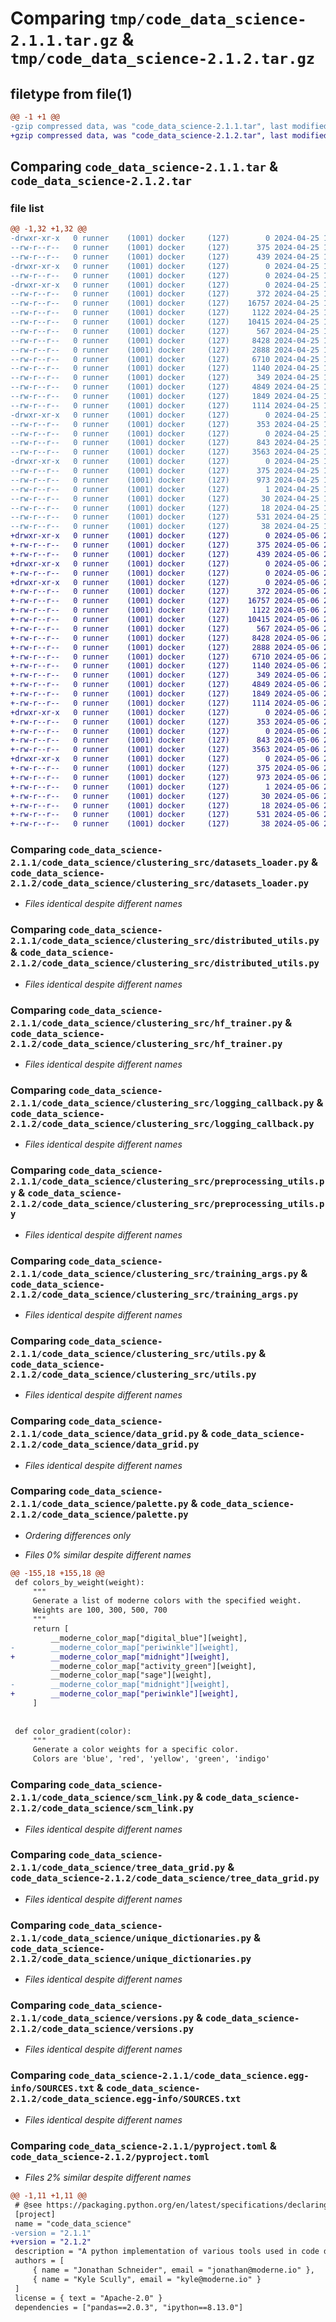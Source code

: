 # Comparing `tmp/code_data_science-2.1.1.tar.gz` & `tmp/code_data_science-2.1.2.tar.gz`

## filetype from file(1)

```diff
@@ -1 +1 @@
-gzip compressed data, was "code_data_science-2.1.1.tar", last modified: Thu Apr 25 16:13:34 2024, max compression
+gzip compressed data, was "code_data_science-2.1.2.tar", last modified: Mon May  6 21:38:31 2024, max compression
```

## Comparing `code_data_science-2.1.1.tar` & `code_data_science-2.1.2.tar`

### file list

```diff
@@ -1,32 +1,32 @@
-drwxr-xr-x   0 runner    (1001) docker     (127)        0 2024-04-25 16:13:34.280465 code_data_science-2.1.1/
--rw-r--r--   0 runner    (1001) docker     (127)      375 2024-04-25 16:13:34.280465 code_data_science-2.1.1/PKG-INFO
--rw-r--r--   0 runner    (1001) docker     (127)      439 2024-04-25 16:13:22.000000 code_data_science-2.1.1/README.rst
-drwxr-xr-x   0 runner    (1001) docker     (127)        0 2024-04-25 16:13:34.276465 code_data_science-2.1.1/code_data_science/
--rw-r--r--   0 runner    (1001) docker     (127)        0 2024-04-25 16:13:22.000000 code_data_science-2.1.1/code_data_science/__init__.py
-drwxr-xr-x   0 runner    (1001) docker     (127)        0 2024-04-25 16:13:34.280465 code_data_science-2.1.1/code_data_science/clustering_src/
--rw-r--r--   0 runner    (1001) docker     (127)      372 2024-04-25 16:13:22.000000 code_data_science-2.1.1/code_data_science/clustering_src/constants.py
--rw-r--r--   0 runner    (1001) docker     (127)    16757 2024-04-25 16:13:22.000000 code_data_science-2.1.1/code_data_science/clustering_src/datasets_loader.py
--rw-r--r--   0 runner    (1001) docker     (127)     1122 2024-04-25 16:13:22.000000 code_data_science-2.1.1/code_data_science/clustering_src/distributed_utils.py
--rw-r--r--   0 runner    (1001) docker     (127)    10415 2024-04-25 16:13:22.000000 code_data_science-2.1.1/code_data_science/clustering_src/hf_trainer.py
--rw-r--r--   0 runner    (1001) docker     (127)      567 2024-04-25 16:13:22.000000 code_data_science-2.1.1/code_data_science/clustering_src/logging_callback.py
--rw-r--r--   0 runner    (1001) docker     (127)     8428 2024-04-25 16:13:22.000000 code_data_science-2.1.1/code_data_science/clustering_src/preprocessing_utils.py
--rw-r--r--   0 runner    (1001) docker     (127)     2888 2024-04-25 16:13:22.000000 code_data_science-2.1.1/code_data_science/clustering_src/training_args.py
--rw-r--r--   0 runner    (1001) docker     (127)     6710 2024-04-25 16:13:22.000000 code_data_science-2.1.1/code_data_science/clustering_src/utils.py
--rw-r--r--   0 runner    (1001) docker     (127)     1140 2024-04-25 16:13:22.000000 code_data_science-2.1.1/code_data_science/data_grid.py
--rw-r--r--   0 runner    (1001) docker     (127)      349 2024-04-25 16:13:22.000000 code_data_science-2.1.1/code_data_science/data_table.py
--rw-r--r--   0 runner    (1001) docker     (127)     4849 2024-04-25 16:13:22.000000 code_data_science-2.1.1/code_data_science/palette.py
--rw-r--r--   0 runner    (1001) docker     (127)     1849 2024-04-25 16:13:22.000000 code_data_science-2.1.1/code_data_science/scm_link.py
--rw-r--r--   0 runner    (1001) docker     (127)     1114 2024-04-25 16:13:22.000000 code_data_science-2.1.1/code_data_science/tree_data_grid.py
-drwxr-xr-x   0 runner    (1001) docker     (127)        0 2024-04-25 16:13:34.280465 code_data_science-2.1.1/code_data_science/types/
--rw-r--r--   0 runner    (1001) docker     (127)      353 2024-04-25 16:13:22.000000 code_data_science-2.1.1/code_data_science/types/notebook_parameter_types.py
--rw-r--r--   0 runner    (1001) docker     (127)        0 2024-04-25 16:13:22.000000 code_data_science-2.1.1/code_data_science/types/py.typed
--rw-r--r--   0 runner    (1001) docker     (127)      843 2024-04-25 16:13:22.000000 code_data_science-2.1.1/code_data_science/unique_dictionaries.py
--rw-r--r--   0 runner    (1001) docker     (127)     3563 2024-04-25 16:13:22.000000 code_data_science-2.1.1/code_data_science/versions.py
-drwxr-xr-x   0 runner    (1001) docker     (127)        0 2024-04-25 16:13:34.280465 code_data_science-2.1.1/code_data_science.egg-info/
--rw-r--r--   0 runner    (1001) docker     (127)      375 2024-04-25 16:13:34.000000 code_data_science-2.1.1/code_data_science.egg-info/PKG-INFO
--rw-r--r--   0 runner    (1001) docker     (127)      973 2024-04-25 16:13:34.000000 code_data_science-2.1.1/code_data_science.egg-info/SOURCES.txt
--rw-r--r--   0 runner    (1001) docker     (127)        1 2024-04-25 16:13:34.000000 code_data_science-2.1.1/code_data_science.egg-info/dependency_links.txt
--rw-r--r--   0 runner    (1001) docker     (127)       30 2024-04-25 16:13:34.000000 code_data_science-2.1.1/code_data_science.egg-info/requires.txt
--rw-r--r--   0 runner    (1001) docker     (127)       18 2024-04-25 16:13:34.000000 code_data_science-2.1.1/code_data_science.egg-info/top_level.txt
--rw-r--r--   0 runner    (1001) docker     (127)      531 2024-04-25 16:13:22.000000 code_data_science-2.1.1/pyproject.toml
--rw-r--r--   0 runner    (1001) docker     (127)       38 2024-04-25 16:13:34.280465 code_data_science-2.1.1/setup.cfg
+drwxr-xr-x   0 runner    (1001) docker     (127)        0 2024-05-06 21:38:31.289487 code_data_science-2.1.2/
+-rw-r--r--   0 runner    (1001) docker     (127)      375 2024-05-06 21:38:31.289487 code_data_science-2.1.2/PKG-INFO
+-rw-r--r--   0 runner    (1001) docker     (127)      439 2024-05-06 21:38:20.000000 code_data_science-2.1.2/README.rst
+drwxr-xr-x   0 runner    (1001) docker     (127)        0 2024-05-06 21:38:31.285488 code_data_science-2.1.2/code_data_science/
+-rw-r--r--   0 runner    (1001) docker     (127)        0 2024-05-06 21:38:20.000000 code_data_science-2.1.2/code_data_science/__init__.py
+drwxr-xr-x   0 runner    (1001) docker     (127)        0 2024-05-06 21:38:31.289487 code_data_science-2.1.2/code_data_science/clustering_src/
+-rw-r--r--   0 runner    (1001) docker     (127)      372 2024-05-06 21:38:20.000000 code_data_science-2.1.2/code_data_science/clustering_src/constants.py
+-rw-r--r--   0 runner    (1001) docker     (127)    16757 2024-05-06 21:38:20.000000 code_data_science-2.1.2/code_data_science/clustering_src/datasets_loader.py
+-rw-r--r--   0 runner    (1001) docker     (127)     1122 2024-05-06 21:38:20.000000 code_data_science-2.1.2/code_data_science/clustering_src/distributed_utils.py
+-rw-r--r--   0 runner    (1001) docker     (127)    10415 2024-05-06 21:38:20.000000 code_data_science-2.1.2/code_data_science/clustering_src/hf_trainer.py
+-rw-r--r--   0 runner    (1001) docker     (127)      567 2024-05-06 21:38:20.000000 code_data_science-2.1.2/code_data_science/clustering_src/logging_callback.py
+-rw-r--r--   0 runner    (1001) docker     (127)     8428 2024-05-06 21:38:20.000000 code_data_science-2.1.2/code_data_science/clustering_src/preprocessing_utils.py
+-rw-r--r--   0 runner    (1001) docker     (127)     2888 2024-05-06 21:38:20.000000 code_data_science-2.1.2/code_data_science/clustering_src/training_args.py
+-rw-r--r--   0 runner    (1001) docker     (127)     6710 2024-05-06 21:38:20.000000 code_data_science-2.1.2/code_data_science/clustering_src/utils.py
+-rw-r--r--   0 runner    (1001) docker     (127)     1140 2024-05-06 21:38:20.000000 code_data_science-2.1.2/code_data_science/data_grid.py
+-rw-r--r--   0 runner    (1001) docker     (127)      349 2024-05-06 21:38:20.000000 code_data_science-2.1.2/code_data_science/data_table.py
+-rw-r--r--   0 runner    (1001) docker     (127)     4849 2024-05-06 21:38:20.000000 code_data_science-2.1.2/code_data_science/palette.py
+-rw-r--r--   0 runner    (1001) docker     (127)     1849 2024-05-06 21:38:20.000000 code_data_science-2.1.2/code_data_science/scm_link.py
+-rw-r--r--   0 runner    (1001) docker     (127)     1114 2024-05-06 21:38:20.000000 code_data_science-2.1.2/code_data_science/tree_data_grid.py
+drwxr-xr-x   0 runner    (1001) docker     (127)        0 2024-05-06 21:38:31.289487 code_data_science-2.1.2/code_data_science/types/
+-rw-r--r--   0 runner    (1001) docker     (127)      353 2024-05-06 21:38:20.000000 code_data_science-2.1.2/code_data_science/types/notebook_parameter_types.py
+-rw-r--r--   0 runner    (1001) docker     (127)        0 2024-05-06 21:38:20.000000 code_data_science-2.1.2/code_data_science/types/py.typed
+-rw-r--r--   0 runner    (1001) docker     (127)      843 2024-05-06 21:38:20.000000 code_data_science-2.1.2/code_data_science/unique_dictionaries.py
+-rw-r--r--   0 runner    (1001) docker     (127)     3563 2024-05-06 21:38:20.000000 code_data_science-2.1.2/code_data_science/versions.py
+drwxr-xr-x   0 runner    (1001) docker     (127)        0 2024-05-06 21:38:31.289487 code_data_science-2.1.2/code_data_science.egg-info/
+-rw-r--r--   0 runner    (1001) docker     (127)      375 2024-05-06 21:38:31.000000 code_data_science-2.1.2/code_data_science.egg-info/PKG-INFO
+-rw-r--r--   0 runner    (1001) docker     (127)      973 2024-05-06 21:38:31.000000 code_data_science-2.1.2/code_data_science.egg-info/SOURCES.txt
+-rw-r--r--   0 runner    (1001) docker     (127)        1 2024-05-06 21:38:31.000000 code_data_science-2.1.2/code_data_science.egg-info/dependency_links.txt
+-rw-r--r--   0 runner    (1001) docker     (127)       30 2024-05-06 21:38:31.000000 code_data_science-2.1.2/code_data_science.egg-info/requires.txt
+-rw-r--r--   0 runner    (1001) docker     (127)       18 2024-05-06 21:38:31.000000 code_data_science-2.1.2/code_data_science.egg-info/top_level.txt
+-rw-r--r--   0 runner    (1001) docker     (127)      531 2024-05-06 21:38:20.000000 code_data_science-2.1.2/pyproject.toml
+-rw-r--r--   0 runner    (1001) docker     (127)       38 2024-05-06 21:38:31.289487 code_data_science-2.1.2/setup.cfg
```

### Comparing `code_data_science-2.1.1/code_data_science/clustering_src/datasets_loader.py` & `code_data_science-2.1.2/code_data_science/clustering_src/datasets_loader.py`

 * *Files identical despite different names*

### Comparing `code_data_science-2.1.1/code_data_science/clustering_src/distributed_utils.py` & `code_data_science-2.1.2/code_data_science/clustering_src/distributed_utils.py`

 * *Files identical despite different names*

### Comparing `code_data_science-2.1.1/code_data_science/clustering_src/hf_trainer.py` & `code_data_science-2.1.2/code_data_science/clustering_src/hf_trainer.py`

 * *Files identical despite different names*

### Comparing `code_data_science-2.1.1/code_data_science/clustering_src/logging_callback.py` & `code_data_science-2.1.2/code_data_science/clustering_src/logging_callback.py`

 * *Files identical despite different names*

### Comparing `code_data_science-2.1.1/code_data_science/clustering_src/preprocessing_utils.py` & `code_data_science-2.1.2/code_data_science/clustering_src/preprocessing_utils.py`

 * *Files identical despite different names*

### Comparing `code_data_science-2.1.1/code_data_science/clustering_src/training_args.py` & `code_data_science-2.1.2/code_data_science/clustering_src/training_args.py`

 * *Files identical despite different names*

### Comparing `code_data_science-2.1.1/code_data_science/clustering_src/utils.py` & `code_data_science-2.1.2/code_data_science/clustering_src/utils.py`

 * *Files identical despite different names*

### Comparing `code_data_science-2.1.1/code_data_science/data_grid.py` & `code_data_science-2.1.2/code_data_science/data_grid.py`

 * *Files identical despite different names*

### Comparing `code_data_science-2.1.1/code_data_science/palette.py` & `code_data_science-2.1.2/code_data_science/palette.py`

 * *Ordering differences only*

 * *Files 0% similar despite different names*

```diff
@@ -155,18 +155,18 @@
 def colors_by_weight(weight):
     """
     Generate a list of moderne colors with the specified weight.
     Weights are 100, 300, 500, 700
     """
     return [
         __moderne_color_map["digital_blue"][weight],
-        __moderne_color_map["periwinkle"][weight],
+        __moderne_color_map["midnight"][weight],
         __moderne_color_map["activity_green"][weight],
         __moderne_color_map["sage"][weight],
-        __moderne_color_map["midnight"][weight],
+        __moderne_color_map["periwinkle"][weight],
     ]
 
 
 def color_gradient(color):
     """
     Generate a color weights for a specific color.
     Colors are 'blue', 'red', 'yellow', 'green', 'indigo'
```

### Comparing `code_data_science-2.1.1/code_data_science/scm_link.py` & `code_data_science-2.1.2/code_data_science/scm_link.py`

 * *Files identical despite different names*

### Comparing `code_data_science-2.1.1/code_data_science/tree_data_grid.py` & `code_data_science-2.1.2/code_data_science/tree_data_grid.py`

 * *Files identical despite different names*

### Comparing `code_data_science-2.1.1/code_data_science/unique_dictionaries.py` & `code_data_science-2.1.2/code_data_science/unique_dictionaries.py`

 * *Files identical despite different names*

### Comparing `code_data_science-2.1.1/code_data_science/versions.py` & `code_data_science-2.1.2/code_data_science/versions.py`

 * *Files identical despite different names*

### Comparing `code_data_science-2.1.1/code_data_science.egg-info/SOURCES.txt` & `code_data_science-2.1.2/code_data_science.egg-info/SOURCES.txt`

 * *Files identical despite different names*

### Comparing `code_data_science-2.1.1/pyproject.toml` & `code_data_science-2.1.2/pyproject.toml`

 * *Files 2% similar despite different names*

```diff
@@ -1,11 +1,11 @@
 # @see https://packaging.python.org/en/latest/specifications/declaring-project-metadata/
 [project]
 name = "code_data_science"
-version = "2.1.1"
+version = "2.1.2"
 description = "A python implementation of various tools used in code data science."
 authors = [
     { name = "Jonathan Schneider", email = "jonathan@moderne.io" },
     { name = "Kyle Scully", email = "kyle@moderne.io" }
 ]
 license = { text = "Apache-2.0" }
 dependencies = ["pandas==2.0.3", "ipython==8.13.0"]
```

